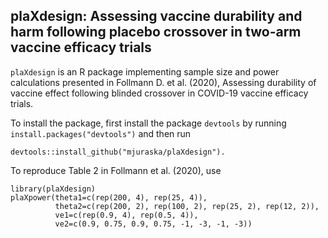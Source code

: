 ## plaXdesign: Assessing vaccine durability and harm following placebo crossover in two-arm vaccine efficacy trials
`plaXdesign` is an R package implementing sample size and power calculations presented in Follmann D. et al. (2020), Assessing durability of vaccine effect following blinded crossover in COVID-19 vaccine efficacy trials.

To install the package, first install the package `devtools` by running `install.packages("devtools")` and then run 
```
devtools::install_github("mjuraska/plaXdesign").
```

To reproduce Table 2 in Follmann et al. (2020), use
```
library(plaXdesign)
plaXpower(theta1=c(rep(200, 4), rep(25, 4)),
          theta2=c(rep(200, 2), rep(100, 2), rep(25, 2), rep(12, 2)),
          ve1=c(rep(0.9, 4), rep(0.5, 4)), 
          ve2=c(0.9, 0.75, 0.9, 0.75, -1, -3, -1, -3))
```
